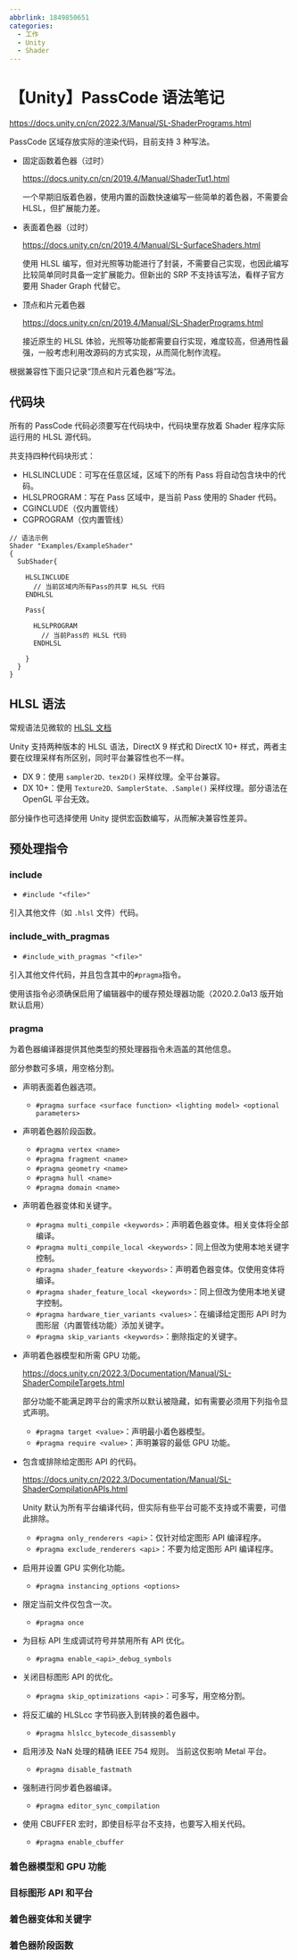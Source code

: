 ```yaml
---
abbrlink: 1849850651
categories:
  - 工作
  - Unity
  - Shader
---
```


# 【Unity】PassCode 语法笔记

https://docs.unity.cn/cn/2022.3/Manual/SL-ShaderPrograms.html

PassCode 区域存放实际的渲染代码，目前支持 3 种写法。

- 固定函数着色器（过时）

  <https://docs.unity.cn/cn/2019.4/Manual/ShaderTut1.html>

  一个早期旧版着色器，使用内置的函数快速编写一些简单的着色器，不需要会 HLSL，但扩展能力差。

- 表面着色器（过时）

  <https://docs.unity.cn/cn/2019.4/Manual/SL-SurfaceShaders.html>

  使用 HLSL 编写，但对光照等功能进行了封装，不需要自己实现，也因此编写比较简单同时具备一定扩展能力。但新出的 SRP 不支持该写法，看样子官方要用 Shader Graph 代替它。

- 顶点和片元着色器

  <https://docs.unity.cn/cn/2019.4/Manual/SL-ShaderPrograms.html>

  接近原生的 HLSL 体验，光照等功能都需要自行实现，难度较高，但通用性最强，一般考虑利用改源码的方式实现，从而简化制作流程。

根据兼容性下面只记录“顶点和片元着色器”写法。

## 代码块

所有的 PassCode 代码必须要写在代码块中，代码块里存放着 Shader 程序实际运行用的 HLSL 源代码。

共支持四种代码块形式：

- HLSLINCLUDE：可写在任意区域，区域下的所有 Pass 将自动包含块中的代码。
- HLSLPROGRAM：写在 Pass 区域中，是当前 Pass 使用的 Shader 代码。
- CGINCLUDE（仅内置管线）
- CGPROGRAM（仅内置管线）

```shaderlab
// 语法示例
Shader "Examples/ExampleShader"
{
  SubShader{

    HLSLINCLUDE
      // 当前区域内所有Pass的共享 HLSL 代码
    ENDHLSL

    Pass{

      HLSLPROGRAM
        // 当前Pass的 HLSL 代码
      ENDHLSL

    }
  }
}
```

## HLSL 语法

常规语法见微软的 [HLSL 文档](https://learn.microsoft.com/en-us/windows/win32/direct3dhlsl/dx-graphics-hlsl)

Unity 支持两种版本的 HLSL 语法，DirectX 9 样式和 DirectX 10+ 样式，两者主要在纹理采样有所区别，同时平台兼容性也不一样。

- DX 9：使用 `sampler2D、tex2D()` 采样纹理。全平台兼容。
- DX 10+：使用 `Texture2D、SamplerState、.Sample()` 采样纹理。部分语法在 OpenGL 平台无效。

部分操作也可选择使用 Unity 提供宏函数编写，从而解决兼容性差异。

## 预处理指令

### include

- `#include "<file>"`

引入其他文件（如 `.hlsl` 文件）代码。

### include_with_pragmas

- `#include_with_pragmas "<file>"`

引入其他文件代码，并且包含其中的`#pragma`指令。

使用该指令必须确保启用了编辑器中的缓存预处理器功能（2020.2.0a13 版开始默认启用）

### pragma

为着色器编译器提供其他类型的预处理器指令未涵盖的其他信息。

部分参数可多填，用空格分割。

- 声明表面着色器选项。

  - `#pragma surface <surface function> <lighting model> <optional parameters>`

- 声明着色器阶段函数。

  - `#pragma vertex <name>`
  - `#pragma fragment <name>`
  - `#pragma geometry <name>`
  - `#pragma hull <name>`
  - `#pragma domain <name>`

- 声明着色器变体和关键字。

  - `#pragma multi_compile <keywords>`：声明着色器变体。相关变体将全部编译。
  - `#pragma multi_compile_local <keywords>`：同上但改为使用本地关键字控制。
  - `#pragma shader_feature <keywords>`：声明着色器变体。仅使用变体将编译。
  - `#pragma shader_feature_local <keywords>`：同上但改为使用本地关键字控制。
  - `#pragma hardware_tier_variants <values>`：在编译给定图形 API 时为图形层（内置管线功能）添加关键字。
  - `#pragma skip_variants <keywords>`：删除指定的关键字。

- 声明着色器模型和所需 GPU 功能。

  https://docs.unity.cn/2022.3/Documentation/Manual/SL-ShaderCompileTargets.html

  部分功能不能满足跨平台的需求所以默认被隐藏，如有需要必须用下列指令显式声明。

  - `#pragma target <value>`：声明最小着色器模型。
  - `#pragma require <value>`：声明兼容的最低 GPU 功能。

- 包含或排除给定图形 API 的代码。

  https://docs.unity.cn/2022.3/Documentation/Manual/SL-ShaderCompilationAPIs.html

  Unity 默认为所有平台编译代码，但实际有些平台可能不支持或不需要，可借此排除。

  - `#pragma only_renderers <api>`：仅针对给定图形 API 编译程序。
  - `#pragma exclude_renderers <api>`：不要为给定图形 API 编译程序。

- 启用并设置 GPU 实例化功能。

  - `#pragma instancing_options <options>`

- 限定当前文件仅包含一次。

  - `#pragma once`

- 为目标 API 生成调试符号并禁用所有 API 优化。

  - `#pragma enable_<api>_debug_symbols`

- 关闭目标图形 API 的优化。

  - `#pragma skip_optimizations <api>`：可多写，用空格分割。

- 将反汇编的 HLSLcc 字节码嵌入到转换的着色器中。

  - `#pragma hlslcc_bytecode_disassembly`

- 启用涉及 NaN 处理的精确 IEEE 754 规则。 当前这仅影响 Metal 平台。

  - `#pragma disable_fastmath`

- 强制进行同步着色器编译。

  - `#pragma editor_sync_compilation`

- 使用 CBUFFER 宏时，即使目标平台不支持，也要写入相关代码。

  - `#pragma enable_cbuffer`

### 着色器模型和 GPU 功能

### 目标图形 API 和平台

### 着色器变体和关键字

### 着色器阶段函数
